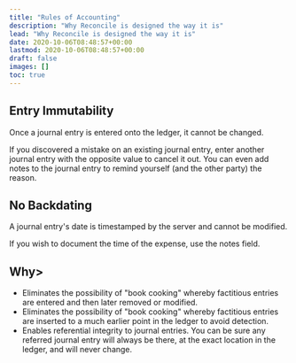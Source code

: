 ```yaml
---
title: "Rules of Accounting"
description: "Why Reconcile is designed the way it is"
lead: "Why Reconcile is designed the way it is"
date: 2020-10-06T08:48:57+00:00
lastmod: 2020-10-06T08:48:57+00:00
draft: false
images: []
toc: true
---
```


## Entry Immutability

Once a journal entry is entered onto the ledger, it cannot be changed.

If you discovered a mistake on an existing journal entry, enter another journal entry with the opposite value to cancel it out. You can even add notes to the journal entry to remind yourself (and the other party) the reason.

## No Backdating

A journal entry's date is timestamped by the server and cannot be modified.

If you wish to document the time of the expense, use the notes field.

## Why>

* Eliminates the possibility of "book cooking" whereby factitious entries are entered and then later removed or modified.
* Eliminates the possibility of "book cooking" whereby factitious entries are inserted to a much earlier point in the ledger to avoid detection.
* Enables referential integrity to journal entries. You can be sure any referred journal entry will always be there, at the exact location in the ledger, and will never change.
